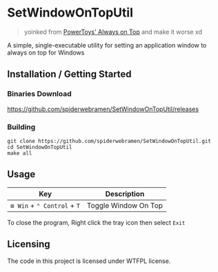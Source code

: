 # SetWindowOnTopUtil
> yoinked from [PowerToys' Always on Top](https://learn.microsoft.com/en-us/windows/powertoys/always-on-top) and make it worse xd

A simple, single-executable utility for setting an application window to always on top for Windows

## Installation / Getting Started
### Binaries Download
https://github.com/spiderwebramen/SetWindowOnTopUtil/releases
### Building
```
git clone https://github.com/spiderwebramen/SetWindowOnTopUtil.git
cd SetWindowOnTopUtil
make all
```

## Usage
| Key | Description |
|-----|-------------|
|`⊞ Win` + `⌃ Control` + `T`| Toggle Window On Top

To close the program, Right click the tray icon then select `Exit`

## Licensing
The code in this project is licensed under WTFPL license.
